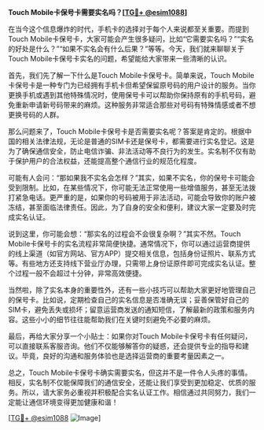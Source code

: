 **Touch Mobile卡保号卡需要实名吗？[[TG💪+ @esim1088](https://t.me/s/esim1088)]**

在当今这个信息爆炸的时代，手机卡的选择对于每个人来说都至关重要。而提到Touch Mobile卡保号卡，大家可能会产生很多疑问，比如“它需要实名吗？”“实名的好处是什么？”“如果不实名会有什么后果？”等等。今天，我们就来聊聊关于Touch Mobile卡保号卡实名的问题，希望能给大家带来一些清晰的认识。

首先，我们先了解一下什么是Touch Mobile卡保号卡。简单来说，Touch Mobile卡保号卡是一种专门为已经拥有手机卡但希望保留原号码的用户设计的服务。当你更换手机或遇到其他特殊情况时，使用保号卡可以帮助你保持原有的手机号码，避免重新申请新号码带来的麻烦。这种服务非常适合那些对号码有特殊情感或者不想更换号码的人群。

那么问题来了，Touch Mobile卡保号卡是否需要实名呢？答案是肯定的。根据中国的相关法律法规，无论是普通的SIM卡还是保号卡，都需要进行实名登记。这是为了确保通信安全，防止电信诈骗、非法活动等不良行为的发生。实名制不仅有助于保护用户的合法权益，还能提高整个通信行业的规范化程度。

可能有人会问：“那如果我不实名会怎样？”其实，如果不实名，你的保号卡可能会受到限制。比如，在某些情况下，你可能无法正常使用一些增值服务，甚至无法拨打紧急电话。更严重的是，如果你的号码被用于非法活动，可能会导致你的账户被冻结，甚至面临法律责任。因此，为了自身的安全和便利，建议大家一定要及时完成实名认证。

说到这里，你可能会想：“那实名的过程会不会很复杂啊？”其实不然。Touch Mobile卡保号卡的实名流程非常简便快捷。通常情况下，你可以通过运营商提供的线上渠道（如官方网站、官方APP）提交相关信息，包括身份证照片、联系方式等。有些地方还支持线下营业厅办理，只需带上身份证原件即可完成实名认证。整个过程一般不会超过十分钟，非常高效便捷。

当然啦，除了实名本身的重要性外，还有一些小技巧可以帮助大家更好地管理自己的保号卡。比如说，定期检查自己的实名信息是否准确无误；妥善保管好自己的SIM卡，避免丢失或损坏；留意运营商发送的通知短信，了解最新的政策和服务内容。这些小小的细节往往能帮助我们在关键时刻避免不必要的麻烦。

最后，再给大家分享一个小贴士：如果你对Touch Mobile卡保号卡有任何疑问，可以直接联系客服咨询。他们不仅能够解答你的疑惑，还会提供专业的指导和建议。毕竟，良好的沟通和服务体验也是选择运营商的重要考量因素之一。

总之，Touch Mobile卡保号卡确实需要实名，但这并不是一件令人头疼的事情。相反，实名制不仅能保障我们的通信安全，还能让我们享受到更加稳定、优质的服务。所以，请大家务必重视并积极配合实名认证工作。相信通过共同努力，我们一定能让通信环境变得更加健康和谐！

[[TG💪+ @esim1088](https://t.me/s/esim1088) ![Image](https://i.postimg.cc/4NQfJmqS/Snipaste-2025-05-13-00-14-12.png)]